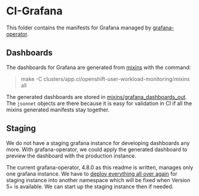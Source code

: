# CI-Grafana

This folder contains the manifests for Grafana managed by [grafana-operator](https://github.com/grafana-operator/grafana-operator).

## Dashboards

The dashboards for Grafana are generated from [mixins](../openshift-user-workload-monitoring/mixins) with the command:

> make -C clusters/app.ci/openshift-user-workload-monitoring/mixins all

The generated dashboards are stored in [mixins/grafana_dashboards_out](../openshift-user-workload-monitoring/mixins/grafana_dashboards_out).
The `jsonnet` objects are there because it is easy for validation in CI if all the mixins generated manifests stay together.

## Staging

We do not have a staging grafana instance for developing dashboards any more.
With grafana-operator, we could apply the generated dashboard to preview the dashboard with the production instance.

The current grafana-operator, 4.8.0 as this readme is written, manages only one grafana instance.
We have to [deploy everything all over again](https://kubernetes.slack.com/archives/C019A1KTYKC/p1670534010925499) for staging instance into another namespace
which will be fixed when Version 5+ is available.
We can start up the staging instance then if needed.
 